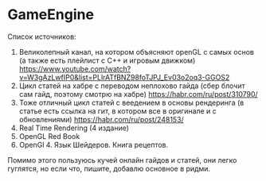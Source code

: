 # GameEngine

Список источников:
1) Великолепный канал, на котором объясняют openGL с самых основ (а также есть плейлист с С++ и игровым движком)
https://www.youtube.com/watch?v=W3gAzLwfIP0&list=PLlrATfBNZ98foTJPJ_Ev03o2oq3-GGOS2 
2) Цикл статей на хабре с переводом неплохово гайда (сбер блочит сам гайд, поэтому смотрю на хабре)
https://habr.com/ru/post/310790/
3) Тоже отличный цикл статей с веедением в основы рендеринга (в статье есть ссылка на гит, в котором все в оригинале и с обновлениями)
https://habr.com/ru/post/248153/
4) Real Time Rendering (4 издание)
5) OpenGL Red Book
6) OpenGl 4. Язык Шейдеров. Книга рецептов.

Помимо этого пользуюсь кучей онлайн гайдов и статей, они легко гуглятся, но если что, пишите, добавлю основное в ридми.
